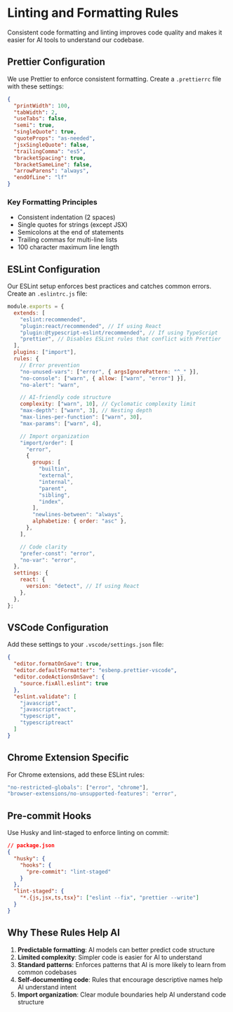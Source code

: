 # Linting and Formatting Rules

Consistent code formatting and linting improves code quality and makes it easier for AI tools to understand our codebase.

## Prettier Configuration

We use Prettier to enforce consistent formatting. Create a `.prettierrc` file with these settings:

```json
{
  "printWidth": 100,
  "tabWidth": 2,
  "useTabs": false,
  "semi": true,
  "singleQuote": true,
  "quoteProps": "as-needed",
  "jsxSingleQuote": false,
  "trailingComma": "es5",
  "bracketSpacing": true,
  "bracketSameLine": false,
  "arrowParens": "always",
  "endOfLine": "lf"
}
```

### Key Formatting Principles

- Consistent indentation (2 spaces)
- Single quotes for strings (except JSX)
- Semicolons at the end of statements
- Trailing commas for multi-line lists
- 100 character maximum line length

## ESLint Configuration

Our ESLint setup enforces best practices and catches common errors. Create an `.eslintrc.js` file:

```javascript
module.exports = {
  extends: [
    "eslint:recommended",
    "plugin:react/recommended", // If using React
    "plugin:@typescript-eslint/recommended", // If using TypeScript
    "prettier", // Disables ESLint rules that conflict with Prettier
  ],
  plugins: ["import"],
  rules: {
    // Error prevention
    "no-unused-vars": ["error", { argsIgnorePattern: "^_" }],
    "no-console": ["warn", { allow: ["warn", "error"] }],
    "no-alert": "warn",

    // AI-friendly code structure
    complexity: ["warn", 10], // Cyclomatic complexity limit
    "max-depth": ["warn", 3], // Nesting depth
    "max-lines-per-function": ["warn", 30],
    "max-params": ["warn", 4],

    // Import organization
    "import/order": [
      "error",
      {
        groups: [
          "builtin",
          "external",
          "internal",
          "parent",
          "sibling",
          "index",
        ],
        "newlines-between": "always",
        alphabetize: { order: "asc" },
      },
    ],

    // Code clarity
    "prefer-const": "error",
    "no-var": "error",
  },
  settings: {
    react: {
      version: "detect", // If using React
    },
  },
};
```

## VSCode Configuration

Add these settings to your `.vscode/settings.json` file:

```json
{
  "editor.formatOnSave": true,
  "editor.defaultFormatter": "esbenp.prettier-vscode",
  "editor.codeActionsOnSave": {
    "source.fixAll.eslint": true
  },
  "eslint.validate": [
    "javascript",
    "javascriptreact",
    "typescript",
    "typescriptreact"
  ]
}
```

## Chrome Extension Specific

For Chrome extensions, add these ESLint rules:

```javascript
"no-restricted-globals": ["error", "chrome"],
"browser-extensions/no-unsupported-features": "error",
```

## Pre-commit Hooks

Use Husky and lint-staged to enforce linting on commit:

```json
// package.json
{
  "husky": {
    "hooks": {
      "pre-commit": "lint-staged"
    }
  },
  "lint-staged": {
    "*.{js,jsx,ts,tsx}": ["eslint --fix", "prettier --write"]
  }
}
```

## Why These Rules Help AI

1. **Predictable formatting**: AI models can better predict code structure
2. **Limited complexity**: Simpler code is easier for AI to understand
3. **Standard patterns**: Enforces patterns that AI is more likely to learn from common codebases
4. **Self-documenting code**: Rules that encourage descriptive names help AI understand intent
5. **Import organization**: Clear module boundaries help AI understand code structure
